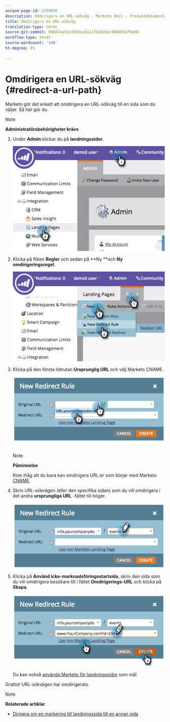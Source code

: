 ```yaml
---
unique-page-id: 2359826
description: Omdirigera en URL-sökväg - Marketo Docs - Produktdokumentation
title: Omdirigera en URL-sökväg
translation-type: tm+mt
source-git-commit: 00887ea53e395bea3a11fd28e0ac98b085ef6ed8
workflow-type: tm+mt
source-wordcount: '148'
ht-degree: 0%

---
```



# Omdirigera en URL-sökväg {#redirect-a-url-path}

Marketo gör det enkelt att omdirigera en URL-sökväg till en sida som du väljer. Så här gör du.

>[!NOTE]
>
>**Administratörsbehörigheter krävs**

1. Under **Admin** klickar du på **landningssidor**.

   ![](assets/image2014-9-18-13-3a43-3a29.png)

1. Klicka på fliken **Regler** och sedan på **Ny **och **Ny omdirigeringsregel**.

   ![](assets/image2014-9-18-13-3a43-3a40.png)

1. Klicka på den första listrutan **Ursprunglig URL** och välj Marketo CNAME.

   ![](assets/image2014-9-18-13-3a43-3a49.png)

   >[!NOTE]
   >
   >**Påminnelse**
   >
   >
   >Kom ihåg att du bara kan omdirigera URL:er som börjar med Marketo [CNAME](../../../../product-docs/demand-generation/landing-pages/landing-page-actions/customize-your-landing-page-urls-with-a-cname.md).

1. Skriv URL-sökvägen (eller den specifika sidan) som du vill omdirigera i det andra **ursprungliga URL** -fältet till höger.

   ![](assets/image2014-9-18-13-3a43-3a59.png)

1. Klicka på **Använd icke-marknadsföringsstartsida**, skriv den sida som du vill omdirigera besökare till i fältet **Omdirigerings-URL** och klicka på **Skapa**.

   ![](assets/image2014-9-18-13-3a44-3a7.png)

   Du kan också [använda Marketo för landningssidor](https://docs.marketo.com/x/vAEk) som mål.

Grattis!  URL-sökvägen har omdirigerats.

>[!NOTE]
>
>**Relaterade artiklar**
>
>* [Dirigera om en markering till landningssida till en annan sida](../../../../product-docs/demand-generation/landing-pages/landing-page-actions/redirect-a-marketo-landing-page-to-another-page.md)

>



